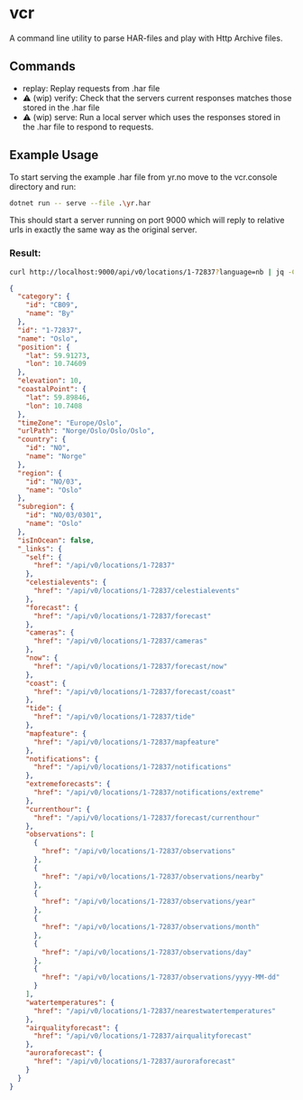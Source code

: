 # vcr
A command line utility to parse HAR-files and play with Http Archive files.

## Commands
- replay: Replay requests from .har file
- :warning: (wip) verify: Check that the servers current responses matches those stored in the .har file
- :warning: (wip) serve: Run a local server which uses the responses stored in the .har file to respond to requests.


## Example Usage
To start serving the example .har file from yr.no move to the vcr.console directory and run:
```bash
dotnet run -- serve --file .\yr.har
```
This should start a server running on port 9000 which will reply to relative urls in exactly the same way as the original server.

### Result:

```bash
curl http://localhost:9000/api/v0/locations/1-72837?language=nb | jq -C
```

``` json 
{
  "category": {
    "id": "CB09",
    "name": "By"
  },
  "id": "1-72837",
  "name": "Oslo",
  "position": {
    "lat": 59.91273,
    "lon": 10.74609
  },
  "elevation": 10,
  "coastalPoint": {
    "lat": 59.89846,
    "lon": 10.7408
  },
  "timeZone": "Europe/Oslo",
  "urlPath": "Norge/Oslo/Oslo/Oslo",
  "country": {
    "id": "NO",
    "name": "Norge"
  },
  "region": {
    "id": "NO/03",
    "name": "Oslo"
  },
  "subregion": {
    "id": "NO/03/0301",
    "name": "Oslo"
  },
  "isInOcean": false,
  "_links": {
    "self": {
      "href": "/api/v0/locations/1-72837"
    },
    "celestialevents": {
      "href": "/api/v0/locations/1-72837/celestialevents"
    },
    "forecast": {
      "href": "/api/v0/locations/1-72837/forecast"
    },
    "cameras": {
      "href": "/api/v0/locations/1-72837/cameras"
    },
    "now": {
      "href": "/api/v0/locations/1-72837/forecast/now"
    },
    "coast": {
      "href": "/api/v0/locations/1-72837/forecast/coast"
    },
    "tide": {
      "href": "/api/v0/locations/1-72837/tide"
    },
    "mapfeature": {
      "href": "/api/v0/locations/1-72837/mapfeature"
    },
    "notifications": {
      "href": "/api/v0/locations/1-72837/notifications"
    },
    "extremeforecasts": {
      "href": "/api/v0/locations/1-72837/notifications/extreme"
    },
    "currenthour": {
      "href": "/api/v0/locations/1-72837/forecast/currenthour"
    },
    "observations": [
      {
        "href": "/api/v0/locations/1-72837/observations"
      },
      {
        "href": "/api/v0/locations/1-72837/observations/nearby"
      },
      {
        "href": "/api/v0/locations/1-72837/observations/year"
      },
      {
        "href": "/api/v0/locations/1-72837/observations/month"
      },
      {
        "href": "/api/v0/locations/1-72837/observations/day"
      },
      {
        "href": "/api/v0/locations/1-72837/observations/yyyy-MM-dd"
      }
    ],
    "watertemperatures": {
      "href": "/api/v0/locations/1-72837/nearestwatertemperatures"
    },
    "airqualityforecast": {
      "href": "/api/v0/locations/1-72837/airqualityforecast"
    },
    "auroraforecast": {
      "href": "/api/v0/locations/1-72837/auroraforecast"
    }
  }
}
``` 